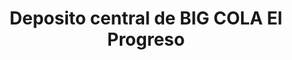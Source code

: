 ---
title: "Deposito central de BIG COLA El Progreso"
url: /el-progreso/deposito-central-de-big-cola-el-progreso/
shop: piezas de automóviles
---